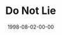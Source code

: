 ---
layout: message
category: message
series: "God's Top 10"
title: "Do Not Lie"
date: 1998-08-02-00-00
message_id: 431
---
